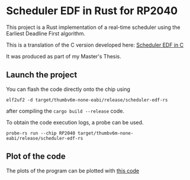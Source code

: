 # Scheduler EDF in Rust for RP2040

This project is a Rust implementation of a real-time scheduler using the Earliest Deadline First algorithm.

This is a translation of the C version developed here: [Scheduler EDF in C](https://github.com/adiscepo/scheduler_memoire_c)

It was produced as part of my Master's Thesis.

## Launch the project

You can flash the code directly onto the chip using 
```shell
elf2uf2 -d target/thumbv6m-none-eabi/release/scheduler-edf-rs
``` 
after compiling the `cargo build --release` code.

To obtain the code execution logs, a probe can be used. 
```shell
probe-rs run --chip RP2040 target/thumbv6m-none-eabi/release/scheduler-edf-rs
```


## Plot of the code

The plots of the program can be plotted with [this code](https://github.com/adiscepo/scheduler_memoire_plot)